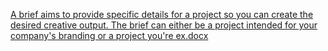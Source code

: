 [A brief aims to provide specific details for a project so you can create the desired creative output. The brief can either be a project intended for your company's branding or a project you're ex.docx](https://github.com/user-attachments/files/18451421/A.brief.aims.to.provide.specific.details.for.a.project.so.you.can.create.the.desired.creative.output.The.brief.can.either.be.a.project.intended.for.your.company.s.branding.or.a.project.you.re.ex.docx)
